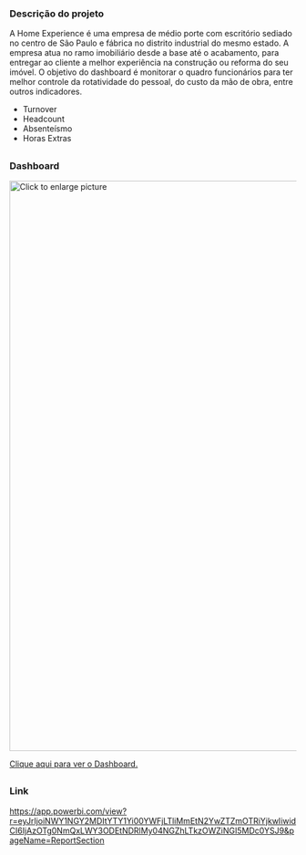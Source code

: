 ### Descrição do projeto

A Home Experience é uma empresa de médio porte com escritório sediado no centro de São Paulo e fábrica no distrito industrial do mesmo estado. A empresa atua no ramo imobiliário desde a base até o acabamento, para entregar ao cliente a melhor experiência na construção ou reforma do seu imóvel. O objetivo do dashboard é monitorar o quadro funcionários para ter melhor controle da rotatividade do pessoal, do custo da mão de obra, entre outros indicadores. 

- Turnover
- Headcount
- Absenteísmo
- Horas Extras

##

### Dashboard

<a href="https://lh3.googleusercontent.com/drive-viewer/AJc5JmR8Cn9zcPj-uKCOvZ_Dnh3c8e4Ij3RnZ1vFlo79Ko9uFduqNaXxsXFGIa03Gf_38j9t8aDqoSY=w1366-h629"><img src="https://lh3.googleusercontent.com/drive-viewer/AJc5JmR8Cn9zcPj-uKCOvZ_Dnh3c8e4Ij3RnZ1vFlo79Ko9uFduqNaXxsXFGIa03Gf_38j9t8aDqoSY=w1366-h629" style="width: 1000px; max-width: 100%; height: auto" title="Click to enlarge picture" />

<a href="https://app.powerbi.com/view?r=eyJrIjoiNWY1NGY2MDItYTY1Yi00YWFjLTliMmEtN2YwZTZmOTRiYjkwIiwidCI6IjAzOTg0NmQxLWY3ODEtNDRlMy04NGZhLTkzOWZiNGI5MDc0YSJ9&pageName=ReportSection" target="_blank">Clique aqui para ver o Dashboard.</a>

##

### Link

https://app.powerbi.com/view?r=eyJrIjoiNWY1NGY2MDItYTY1Yi00YWFjLTliMmEtN2YwZTZmOTRiYjkwIiwidCI6IjAzOTg0NmQxLWY3ODEtNDRlMy04NGZhLTkzOWZiNGI5MDc0YSJ9&pageName=ReportSection